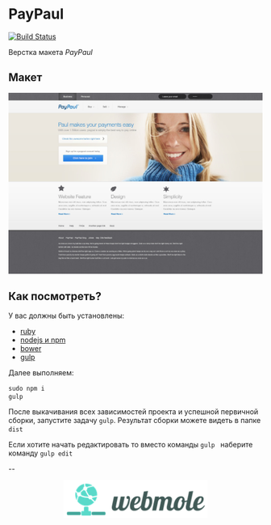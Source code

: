 # PayPaul
[![Build Status](https://travis-ci.org/Vetalb8/pay.svg?branch=master)](https://travis-ci.org/Vetalb8/pay)

Верстка макета *PayPaul* 

## Макет
![alt text](design/jpg/PayPaul.jpg)

## Как посмотреть?

У вас должны быть установлены:

- [ruby](https://www.ruby-lang.org/ru/downloads/)
- [nodejs и npm](https://nodejs.org/)
- [bower](http://bower.io/)
- [gulp](http://gulpjs.com/)

Далее выполняем:

```
sudo npm i
gulp
```

После выкачивания всех зависимостей проекта и успешной первичной сборки, запустите задачу `gulp`.
Результат сборки можете видеть в папке `dist`

Если хотите начать редактировать то вместо команды `gulp ` наберите команду `gulp edit`

--

<p align="center">
    <a href="http://webmole.ru">
        <img width="286" height="75" title="WebMole" src="design/logo/logo.png">
    </a>
</p>



